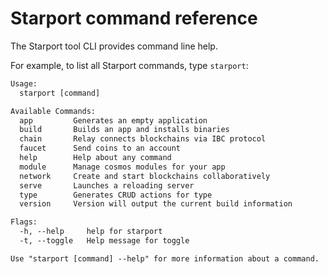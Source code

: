 # Starport command reference

The Starport tool CLI provides command line help.

For example, to list all Starport commands, type `starport`:

```txt
Usage:
  starport [command]

Available Commands:
  app         Generates an empty application
  build       Builds an app and installs binaries
  chain       Relay connects blockchains via IBC protocol
  faucet      Send coins to an account
  help        Help about any command
  module      Manage cosmos modules for your app
  network     Create and start blockchains collaboratively
  serve       Launches a reloading server
  type        Generates CRUD actions for type
  version     Version will output the current build information

Flags:
  -h, --help     help for starport
  -t, --toggle   Help message for toggle

Use "starport [command] --help" for more information about a command.
```
